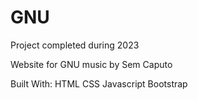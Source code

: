 # GNU

Project completed during 2023

Website for GNU music by Sem Caputo

Built With:
HTML
CSS
Javascript
Bootstrap
